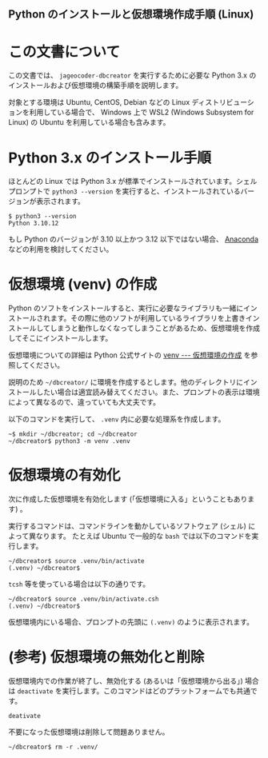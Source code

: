 Python のインストールと仮想環境作成手順 (Linux)
-----------------------------------------------

# この文書について

この文書では、 `jageocoder-dbcreator` を実行するために必要な Python 3.x のインストールおよび仮想環境の構築手順を説明します。

対象とする環境は Ubuntu, CentOS, Debian などの Linux ディストリビューションを利用している場合で、 Windows 上で WSL2 (Windows Subsystem for Linux) の Ubuntu を利用している場合も含みます。

# Python 3.x のインストール手順

ほとんどの Linux では Python 3.x が標準でインストールされています。シェルプロンプトで `python3 --version` を実行すると、インストールされているバージョンが表示されます。

```
$ python3 --version
Python 3.10.12
```

もし Python のバージョンが 3.10 以上かつ 3.12 以下ではない場合、 [Anaconda](https://www.anaconda.com/docs/getting-started/anaconda/) などの利用を検討してください。

# 仮想環境 (venv) の作成

Python のソフトをインストールすると、実行に必要なライブラリも一緒にインストールされます。その際に他のソフトが利用しているライブラリを上書きインストールしてしまうと動作しなくなってしまうことがあるため、仮想環境を作成してそこにインストールします。

仮想環境についての詳細は Python 公式サイトの [venv --- 仮想環境の作成](https://docs.python.org/ja/3.10/library/venv.html) を参照してください。

説明のため `~/dbcreator/` に環境を作成するとします。他のディレクトリにインストールしたい場合は適宜読み替えてください。また、プロンプトの表示は環境によって異なるので、違っていても大丈夫です。

以下のコマンドを実行して、 `.venv` 内に必要な処理系を作成します。
```
~$ mkdir ~/dbcreator; cd ~/dbcreator
~/dbcreator$ python3 -m venv .venv
```

# 仮想環境の有効化

次に作成した仮想環境を有効化します (「仮想環境に入る」ということもあります) 。

実行するコマンドは、コマンドラインを動かしているソフトウェア (シェル) によって異なります。
たとえば Ubuntu で一般的な `bash` では以下のコマンドを実行します。
```
~/dbcreator$ source .venv/bin/activate
(.venv) ~/dbcreator$
```

`tcsh` 等を使っている場合は以下の通りです。
```
~/dbcreator$ source .venv/bin/activate.csh
(.venv) ~/dbcreator$
```

仮想環境内にいる場合、プロンプトの先頭に `(.venv)` のように表示されます。

# (参考) 仮想環境の無効化と削除

仮想環境内での作業が終了し、無効化する (あるいは「仮想環境から出る」) 場合は `deactivate` を実行します。このコマンドはどのプラットフォームでも共通です。

```
deativate
```

不要になった仮想環境は削除して問題ありません。

```
~/dbcreator$ rm -r .venv/
```
